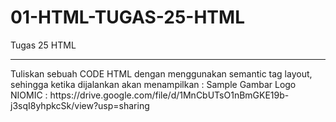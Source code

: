 # 01-HTML-TUGAS-25-HTML
Tugas 25 HTML
<hr>
Tuliskan sebuah CODE HTML dengan menggunakan semantic tag layout, sehingga ketika dijalankan akan menampilkan :
Sample Gambar Logo NIOMIC : https://drive.google.com/file/d/1MnCbUTsO1nBmGKE19b-j3sqI8yhpkcSk/view?usp=sharing 
